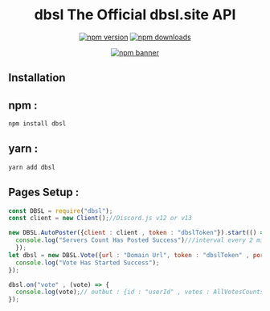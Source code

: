 <div align="center">
  <h1>dbsl The Official dbsl.site API</h1>
    <p>
    <a href="https://www.npmjs.com/package/dbsl"><img src="https://img.shields.io/npm/v/dbsl?maxAge=3600" alt="npm version" /></a>
    <a href="https://www.npmjs.com/package/dbsl"><img src="https://img.shields.io/npm/dt/dbsl?maxAge=3600" alt="npm downloads" /></a>
  </p>
  <p>
    <a href="https://www.npmjs.com/package/dbsl"><img src="https://nodei.co/npm/dbsl.png?downloads=true&stars=true" alt="npm banner"></a>
  </p>
</div>

## Installation
<h2> npm : </h2>

```sh
npm install dbsl
```
 <h2> yarn : </h2>

```sh
yarn add dbsl
```

## Pages Setup :

```js
const DBSL = require("dbsl");
const client = new Client();//Discord.js v12 or v13

new DBSL.AutoPoster({client : client , token : "dbslToken"}).start(() => {
  console.log("Servers Count Has Posted Success")///interval every 2 minutes
  });
let dbsl = new DBSL.Vote({url : "Domain Url", token : "dbslToken" , port : 8080}).start(() => {
  console.log("Vote Has Started Success");
});

dbsl.on("vote" , (vote) => {
  console.log(vote);// outbut : {id : "userId" , votes : AllVotesCounts}
});

```
